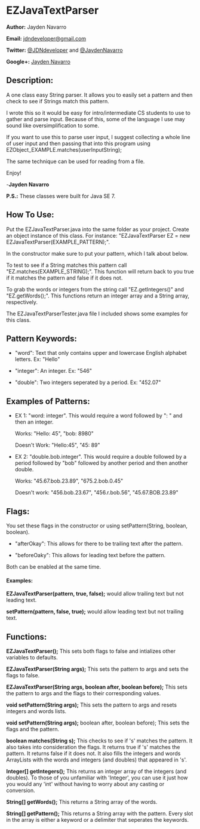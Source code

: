 EZJavaTextParser
=============

**Author:** Jayden Navarro

**Email:** jdndeveloper@gmail.com

**Twitter:** [@JDNdeveloper](https://twitter.com/JDNdeveloper) and [@JaydenNavarro](https://twitter.com/JaydenNavarro)

**Google+:** [Jayden Navarro](https://plus.google.com/u/0/112058447436164061508/posts)

## Description:
A one class easy String parser. It allows you to easily set a pattern and then check to see if
Strings match this pattern.

I wrote this so it would be easy for intro/intermediate CS students to use to gather and parse input.
Because of this, some of the language I use may sound like oversimplification to some.

If you want to use this to parse user input, I suggest collecting a whole line of user input
and then passing that into this program using EZObject_EXAMPLE.matches(userInputString);

The same technique can be used for reading from a file.

Enjoy!

-**Jayden Navarro**

**P.S.:** These classes were built for Java SE 7.

## How To Use:

Put the EZJavaTextParser.java into the same folder as your project. Create an object instance of this
class. For instance: "EZJavaTextParser EZ = new EZJavaTextParser(EXAMPLE_PATTERN);".

In the constructor make sure to put your pattern, which I talk about below.

To test to see if a String matches this pattern call "EZ.matches(EXAMPLE_STRING);".
This function will return back to you true if it matches the pattern and false if it does not.

To grab the words or integers from the string call "EZ.getIntegers()" and "EZ.getWords();". This 
functions return an integer array and a String array, respectively.

The EZJavaTextParserTester.java file I included shows some examples for this class.

## Pattern Keywords:

* "word": Text that only contains upper and lowercase English alphabet letters. Ex: "Hello"

* "integer": An integer. Ex: "546"

* "double": Two integers seperated by a period. Ex: "452.07"


## Examples of Patterns:

* EX 1: "word: integer". This would require a word followed by ": " and then an integer.

	Works: "Hello: 45", "bob: 8980"

	Doesn't Work: "Hello:45", "45: 89"

* EX 2: "double.bob.integer". This would require a double followed by a period followed by "bob" 
followed by another period and then another double.

	Works: "45.67.bob.23.89", "675.2.bob.0.45"

	Doesn't work: "456.bob.23.67", "456.r.bob.56", "45.67.BOB.23.89"

## Flags: 

You set these flags in the constructor or using setPattern(String, boolean, boolean).

* "afterOkay": This allows for there to be trailing text after the pattern.

* "beforeOaky": This allows for leading text before the pattern.

Both can be enabled at the same time.

#### Examples: 

**EZJavaTextParser(pattern, true, false);** would allow trailing text but not leading text.

**setPattern(pattern, false, true);** would allow leading text but not trailing text.

## Functions:

**EZJavaTextParser();** This sets both flags to false and intializes other variables 
to defaults.

**EZJavaTextParser(String args);** This sets the pattern to args and sets the flags to false.

**EZJavaTextParser(String args, boolean after, boolean before);** This sets the pattern to args
and the flags to their corresponding values.

**void setPattern(String args);** This sets the pattern to args and resets integers and words lists.

**void setPattern(String args);** boolean after, boolean before); This sets the flags and the pattern.

**boolean matches(String s);** This checks to see if 's' matches the pattern. It also takes into consideration
the flags. It returns true if 's' matches the pattern. It returns false if it does not. It also fills
the integers and words ArrayLists with the words and integers (and doubles) that appeared in 's'.

**Integer[] getIntegers();** This returns an integer array of the integers (and doubles). To those of you 
unfamiliar with 'Integer', you can use it just how you would any 'int' without having to worry about
any casting or conversion.

**String[] getWords();** This returns a String array of the words.

**String[] getPattern();** This returns a String array with the pattern. Every slot in the array is either
a keyword or a delimiter that seperates the keywords.
